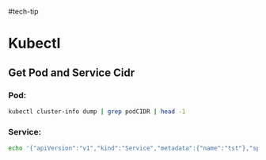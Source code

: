 #tech-tip 
# Kubectl

## Get Pod and Service Cidr

### Pod:
```bash
kubectl cluster-info dump | grep podCIDR | head -1
```


### Service:

```bash
echo '{"apiVersion":"v1","kind":"Service","metadata":{"name":"tst"},"spec":{"clusterIP":"1.1.1.1","ports":[{"port":443}]}}' | kubectl apply -f - 2>&1 | sed 's/.*valid IPs is //'
```

